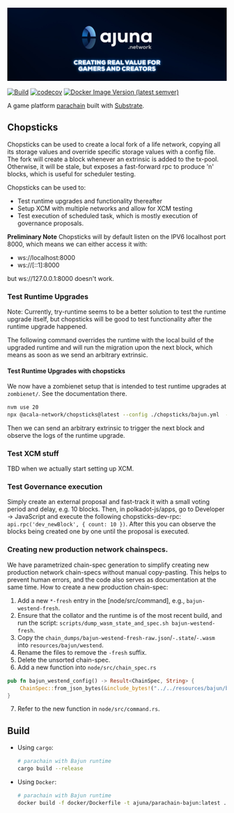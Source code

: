<p align="center" width="100%">
  <a href="https://ajuna.io" target="_blank">
    <img src="docs/ajuna-banner.jpeg" alt="Ajuna Network">
  </a>
</p>

[![Build](https://github.com/ajuna-network/ajuna-runtimes-bajun/actions/workflows/check-pull-request.yml/badge.svg?branch=main)](https://github.com/ajuna-network/Ajuna/actions/workflows/check-pull-request.yml)
[![codecov](https://codecov.io/gh/ajuna-network/ajuna-runtimes-bajun/branch/main/graph/badge.svg?token=V2Y88ZUD6C)](https://codecov.io/gh/ajuna-network/Ajuna)
[![Docker Image Version (latest semver)](https://img.shields.io/docker/v/ajuna/parachain-bajun?label=bajun%20network&logo=docker&sort=semver&style=plastic)](https://hub.docker.com/repository/docker/ajuna/parachain-bajun/tags?page=1&ordering=last_updated)

A game platform [parachain](https://wiki.polkadot.network/docs/learn-parachains) built
with [Substrate](https://docs.substrate.io/).

## Chopsticks

Chopsticks can be used to create a local fork of a life network, copying all its storage values and override specific
storage values with a config file. The fork will create a block whenever an extrinsic is added to the tx-pool.
Otherwise, it will be stale, but exposes a fast-forward rpc to produce 'n' blocks, which is useful for scheduler
testing.

Chopsticks can be used to:

* Test runtime upgrades and functionality thereafter
* Setup XCM with multiple networks and allow for XCM testing
* Test execution of scheduled task, which is mostly execution of governance proposals.

**Preliminary Note**
Chopsticks will by default listen on the IPV6 localhost port 8000, which means we can either access it with:

* ws://localhost:8000
* ws://[::1]:8000

but ws://127.0.0.1:8000 doesn't work.

### Test Runtime Upgrades

Note: Currently, try-runtime seems to be a better solution to test the runtime upgrade itself, but chopsticks will be
good to test functionality after the runtime upgrade happened.

The following command overrides the runtime with the local build of the upgraded runtime and will run the migration
upon the next block, which means as soon as we send an arbitrary extrinsic.

#### Test Runtime Upgrades with chopsticks

We now have a zombienet setup that is intended to test runtime upgrades at `zombienet/`. See the documentation there.

```bash
nvm use 20
npx @acala-network/chopsticks@latest --config ./chopsticks/bajun.yml  --wasm-override ./target/release/wbuild/bajun-runtime/bajun_runtime.compact.compressed.wasm
```

Then we can send an arbitrary extrinsic to trigger the next block and observe the logs of the runtime upgrade.

### Test XCM stuff

TBD when we actually start setting up XCM.

### Test Governance execution

Simply create an external proposal and fast-track it with a small voting period and delay, e.g. 10 blocks. Then, in
polkadot-js/apps, go to Developer -> JavaScript and execute the following chopsticks-dev-rpc:
`api.rpc('dev_newBlock', { count: 10 })`. After this you can observe the blocks being created one by one until the
proposal is executed.

### Creating new production network chainspecs.

We have parametrized chain-spec generation to simplify creating new production network chain-specs without manual
copy-pasting.
This helps to prevent human errors, and the code also serves as documentation at the same time. How to create a new
production
chain-spec:

1. Add a new `*-fresh` entry in the [node/src/command], e.g., `bajun-westend-fresh`.
2. Ensure that the collator and the runtime is of the most recent build, and run the
   script: `scripts/dump_wasm_state_and_spec.sh bajun-westend-fresh`.
3. Copy the `chain_dumps/bajun-westend-fresh-raw.json`/`-.state`/`-.wasm` into `resources/bajun/westend`.
4. Rename the files to remove the `-fresh` suffix.
5. Delete the unsorted chain-spec.
6. Add a new function into `node/src/chain_spec.rs`

```rust
pub fn bajun_westend_config() -> Result<ChainSpec, String> {
    ChainSpec::from_json_bytes(&include_bytes!("../../resources/bajun/bajun-westend-raw.json")[..])
}
```

7. Refer to the new function in `node/src/command.rs`.
## Build

- Using `cargo`:

  ```bash
  # parachain with Bajun runtime
  cargo build --release
  ```
- Using `Docker`:

  ```bash
  # parachain with Bajun runtime
  docker build -f docker/Dockerfile -t ajuna/parachain-bajun:latest . --build-arg bin=bajun-node
  ```
